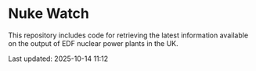 # Nuke Watch

This repository includes code for retrieving the latest information available on the output of EDF nuclear power plants in the UK.

Last updated: 2025-10-14 11:12